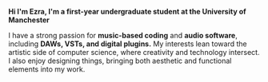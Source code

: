 <b>Hi I'm Ezra, I'm a first-year undergraduate student at the University of Manchester</b>

I have a strong passion for <b>music-based coding</b> and <b>audio software</b>, including <b>DAWs, VSTs, and digital plugins.</b> 
My interests lean toward the artistic side of computer science, where creativity and technology intersect.
I also enjoy designing things, bringing both aesthetic and functional elements into my work.

<!---
ezraamanoe/ezraamanoe is a ✨ special ✨ repository because its `README.md` (this file) appears on your GitHub profile.
You can click the Preview link to take a look at your changes.
--->
